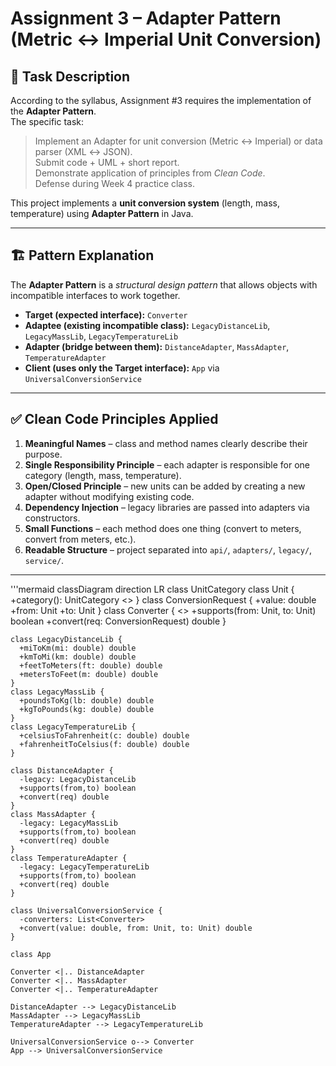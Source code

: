 # Assignment 3 – Adapter Pattern (Metric ↔ Imperial Unit Conversion)

## 📌 Task Description
According to the syllabus, Assignment #3 requires the implementation of the **Adapter Pattern**.  
The specific task:  
> Implement an Adapter for unit conversion (Metric ↔ Imperial) or data parser (XML ↔ JSON).  
> Submit code + UML + short report.  
> Demonstrate application of principles from *Clean Code*.  
> Defense during Week 4 practice class.

This project implements a **unit conversion system** (length, mass, temperature) using **Adapter Pattern** in Java.

---

## 🏗️ Pattern Explanation
The **Adapter Pattern** is a *structural design pattern* that allows objects with incompatible interfaces to work together.

- **Target (expected interface):** `Converter`  
- **Adaptee (existing incompatible class):** `LegacyDistanceLib`, `LegacyMassLib`, `LegacyTemperatureLib`  
- **Adapter (bridge between them):** `DistanceAdapter`, `MassAdapter`, `TemperatureAdapter`  
- **Client (uses only the Target interface):** `App` via `UniversalConversionService`  

---

## ✅ Clean Code Principles Applied
1. **Meaningful Names** – class and method names clearly describe their purpose.  
2. **Single Responsibility Principle** – each adapter is responsible for one category (length, mass, temperature).  
3. **Open/Closed Principle** – new units can be added by creating a new adapter without modifying existing code.  
4. **Dependency Injection** – legacy libraries are passed into adapters via constructors.  
5. **Small Functions** – each method does one thing (convert to meters, convert from meters, etc.).  
6. **Readable Structure** – project separated into `api/`, `adapters/`, `legacy/`, `service/`.  

---

'''mermaid
classDiagram
    direction LR
    class UnitCategory
    class Unit {
      +category(): UnitCategory
      <<enum>>
    }
    class ConversionRequest {
      +value: double
      +from: Unit
      +to: Unit
    }
    class Converter {
      <<interface>>
      +supports(from: Unit, to: Unit) boolean
      +convert(req: ConversionRequest) double
    }

    class LegacyDistanceLib {
      +miToKm(mi: double) double
      +kmToMi(km: double) double
      +feetToMeters(ft: double) double
      +metersToFeet(m: double) double
    }
    class LegacyMassLib {
      +poundsToKg(lb: double) double
      +kgToPounds(kg: double) double
    }
    class LegacyTemperatureLib {
      +celsiusToFahrenheit(c: double) double
      +fahrenheitToCelsius(f: double) double
    }

    class DistanceAdapter {
      -legacy: LegacyDistanceLib
      +supports(from,to) boolean
      +convert(req) double
    }
    class MassAdapter {
      -legacy: LegacyMassLib
      +supports(from,to) boolean
      +convert(req) double
    }
    class TemperatureAdapter {
      -legacy: LegacyTemperatureLib
      +supports(from,to) boolean
      +convert(req) double
    }

    class UniversalConversionService {
      -converters: List<Converter>
      +convert(value: double, from: Unit, to: Unit) double
    }

    class App

    Converter <|.. DistanceAdapter
    Converter <|.. MassAdapter
    Converter <|.. TemperatureAdapter

    DistanceAdapter --> LegacyDistanceLib
    MassAdapter --> LegacyMassLib
    TemperatureAdapter --> LegacyTemperatureLib

    UniversalConversionService o--> Converter
    App --> UniversalConversionService
